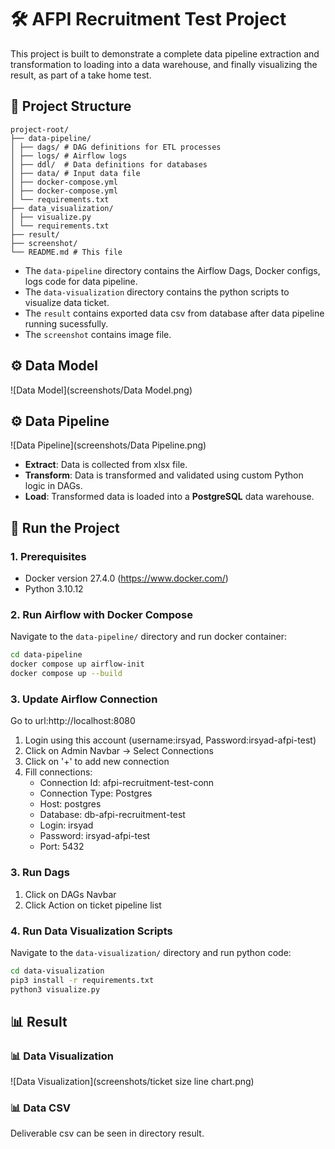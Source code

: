 # 🛠️ AFPI Recruitment Test Project

This project is built to demonstrate a complete data pipeline extraction and transformation to loading into a data warehouse, and finally visualizing the result, as part of a take home test.

## 📌 Project Structure

```
project-root/ 
├── data-pipeline/
│ ├── dags/ # DAG definitions for ETL processes 
│ ├── logs/ # Airflow logs 
│ ├── ddl/  # Data definitions for databases
│ ├── data/ # Input data file 
│ ├── docker-compose.yml 
│ ├── docker-compose.yml 
│ └── requirements.txt
├── data_visualization/
│ ├── visualize.py 
│ └── requirements.txt
├── result/
├── screenshot/
└── README.md # This file
```

- The `data-pipeline` directory contains the Airflow Dags, Docker configs, logs code for data pipeline.
- The `data-visualization` directory contains the python scripts to visualize data ticket.
- The `result` contains exported data csv from database after data pipeline running sucessfully.
- The `screenshot` contains image file. 

## ⚙️ Data Model 

![Data Model](screenshots/Data Model.png)

## ⚙️ Data Pipeline 

![Data Pipeline](screenshots/Data Pipeline.png)

- **Extract**: Data is collected from xlsx file.
- **Transform**: Data is transformed and validated using custom Python logic in DAGs.
- **Load**: Transformed data is loaded into a **PostgreSQL** data warehouse.

## 🚀 Run the Project

### 1. Prerequisites

- Docker version 27.4.0 (https://www.docker.com/)
- Python 3.10.12

### 2. Run Airflow with Docker Compose

Navigate to the `data-pipeline/` directory and run docker container:

```bash
cd data-pipeline
docker compose up airflow-init
docker compose up --build
```

### 3. Update Airflow Connection

Go to url:http://localhost:8080

1. Login using this account (username:irsyad, Password:irsyad-afpi-test)
2. Click on Admin Navbar → Select Connections
3. Click on '+' to add new connection
4. Fill connections:
    - Connection Id: afpi-recruitment-test-conn
    - Connection Type: Postgres
    - Host: postgres
    - Database: db-afpi-recruitment-test
    - Login: irsyad
    - Password: irsyad-afpi-test
    - Port: 5432

### 3. Run Dags

1. Click on DAGs Navbar 
2. Click Action on ticket pipeline list

### 4. Run Data Visualization Scripts

Navigate to the `data-visualization/` directory and run python code:

```bash
cd data-visualization
pip3 install -r requirements.txt
python3 visualize.py
```

## 📊 Result

### 📊 Data Visualization

![Data Visualization](screenshots/ticket size line chart.png)

### 📊 Data CSV

Deliverable csv can be seen in directory result.

